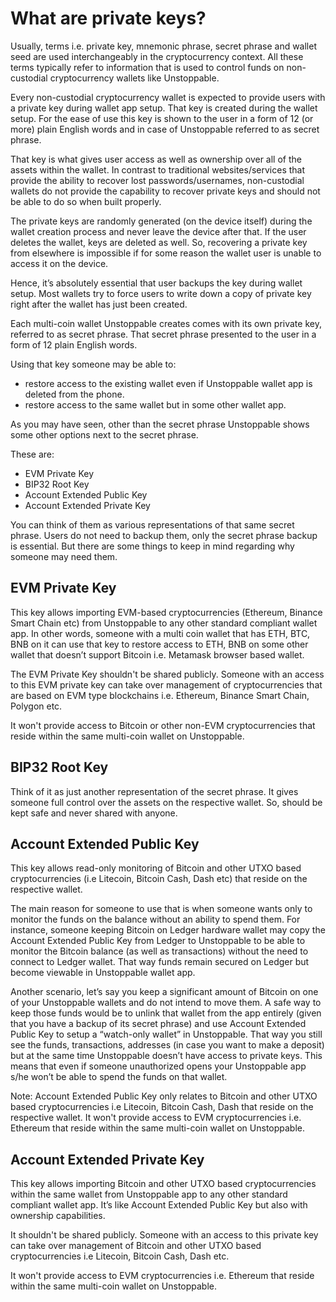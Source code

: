 # What are private keys?

Usually, terms i.e. private key, mnemonic phrase, secret phrase and wallet seed are used interchangeably in the cryptocurrency context. All these terms typically refer to information that is used to control funds on non-custodial cryptocurrency wallets like Unstoppable.

Every non-custodial cryptocurrency wallet is expected to provide users with a private key  during wallet app setup. That key is created during the wallet setup. For the ease of use this key is shown to the user in a form of 12 (or more) plain English words and in case of Unstoppable referred to as secret phrase. 

That key is what gives user access as well as ownership over all of the assets within the wallet. In contrast to traditional websites/services that provide the ability to recover lost passwords/usernames, non-custodial wallets do not provide the capability to recover private keys and  should not be able to do so when built properly.

The private keys are randomly generated (on the device itself) during the wallet creation process and never leave the device after that. If the user deletes the wallet, keys are deleted as well. So, recovering a private key from elsewhere is impossible if for some reason the wallet user is unable to access it on the device. 

Hence, it’s absolutely essential that user backups the key during wallet setup. Most wallets try to force users to write down a copy of private key right after the wallet has just been created.

Each multi-coin wallet Unstoppable creates comes with its own private key, referred to as secret phrase. That secret phrase presented to the user in a form of 12 plain English words.

Using that key someone may be able to:

- restore access to the existing wallet even if Unstoppable wallet app is deleted from the phone.
- restore access to the same wallet but in some other wallet app.

As you may have seen, other than the secret phrase Unstoppable shows some other options next to the secret phrase. 

These are:

- EVM Private Key
- BIP32 Root Key
- Account Extended Public Key
- Account Extended Private Key 

You can think of them as various representations of that same secret phrase. Users do not need to backup them, only the secret phrase backup is essential. But there are some things to keep in mind regarding why someone may need them.

## EVM Private Key

This key allows importing EVM-based cryptocurrencies (Ethereum, Binance Smart Chain etc) from Unstoppable to any other standard compliant wallet app. In other words, someone with a multi coin wallet that has ETH, BTC, BNB on it can use that key to restore access to ETH, BNB on some other wallet that doesn’t support Bitcoin i.e. Metamask browser based wallet.

The EVM Private Key shouldn't be shared publicly. Someone with an access to this EVM private key can take over management of cryptocurrencies that are based on EVM type blockchains i.e. Ethereum, Binance Smart Chain, Polygon etc. 

It won't provide access to Bitcoin or other non-EVM cryptocurrencies that reside within the same multi-coin wallet on Unstoppable.

## BIP32 Root Key

Think of it as just another representation of the secret phrase. It gives someone full control over the assets on the respective wallet. So, should be kept safe and never shared with anyone.

## Account Extended Public Key

This key allows read-only monitoring of Bitcoin and other UTXO based cryptocurrencies (i.e Litecoin, Bitcoin Cash, Dash etc) that reside on the respective wallet. 

The main reason for someone to use that is when someone wants only to monitor the funds on the balance without an ability to spend them. For instance, someone keeping Bitcoin on Ledger hardware wallet may copy the Account Extended Public Key from Ledger to Unstoppable to be able to monitor the Bitcoin balance (as well as transactions) without the need to connect to Ledger wallet. That way funds remain secured on Ledger but become viewable in Unstoppable wallet app. 

Another scenario, let’s say you keep a significant amount of Bitcoin on one of your Unstoppable wallets and do not intend to move them. A safe way to keep those funds would be to unlink that wallet from the app entirely (given that you have a backup of its secret phrase) and use Account Extended Public Key to setup a “watch-only wallet” in Unstoppable. That way you still see the funds, transactions, addresses (in case you want to make a deposit) but at the same time Unstoppable doesn’t have access to private keys. This means that even if someone unauthorized opens your Unstoppable app s/he won’t be able to spend the funds on that wallet.

Note: Account Extended Public Key only relates to Bitcoin and other UTXO based cryptocurrencies i.e Litecoin, Bitcoin Cash, Dash that reside on the respective wallet. It won't provide access to EVM cryptocurrencies i.e. Ethereum that reside within the same multi-coin wallet on Unstoppable.


## Account Extended Private Key 

This key allows importing Bitcoin and other UTXO based cryptocurrencies within the same wallet from Unstoppable app to any other standard compliant wallet app. It’s like Account Extended Public Key but also with ownership capabilities.

It shouldn't be shared publicly. Someone with an access to this private key can take over management of Bitcoin and other UTXO based cryptocurrencies i.e Litecoin, Bitcoin Cash, Dash etc.

It won't provide access to EVM cryptocurrencies i.e. Ethereum that reside within the same multi-coin wallet on Unstoppable.
